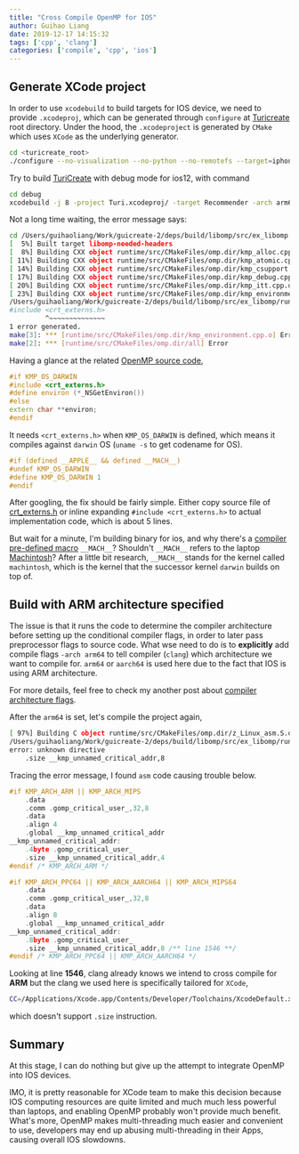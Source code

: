 ```yaml
---
title: "Cross Compile OpenMP for IOS"
author: Guihao Liang
date: 2019-12-17 14:15:32
tags: ['cpp', 'clang']
categories: ['compile', 'cpp', 'ios']
---
```


## Generate XCode project

In order to use `xcodebuild` to build targets for IOS device, we need to provide `.xcodeproj`, which can be generated through `configure` at [Turicreate][0] root directory. Under the hood, the `.xcodeproject` is generated by `CMake` which uses `XCode` as the underlying generator.

```bash
cd <turicreate_root>
./configure --no-visualization --no-python --no-remotefs --target=iphoneos --arch=arm64 --with-capi --builder=xcode
```

Try to build [TuriCreate](0) with debug mode for ios12, with command

```bash
cd debug
xcodebuild -j 8 -project Turi.xcodeproj/ -target Recommender -arch arm64 only_active_arch=no -quiet
```

Not a long time waiting, the error message says:

```bash
cd /Users/guihaoliang/Work/guicreate-2/deps/build/libomp/src/ex_libomp && make
[  5%] Built target libomp-needed-headers
[  8%] Building CXX object runtime/src/CMakeFiles/omp.dir/kmp_alloc.cpp.o
[ 11%] Building CXX object runtime/src/CMakeFiles/omp.dir/kmp_atomic.cpp.o
[ 14%] Building CXX object runtime/src/CMakeFiles/omp.dir/kmp_csupport.cpp.o
[ 17%] Building CXX object runtime/src/CMakeFiles/omp.dir/kmp_debug.cpp.o
[ 20%] Building CXX object runtime/src/CMakeFiles/omp.dir/kmp_itt.cpp.o
[ 23%] Building CXX object runtime/src/CMakeFiles/omp.dir/kmp_environment.cpp.o
/Users/guihaoliang/Work/guicreate-2/deps/build/libomp/src/ex_libomp/runtime/src/kmp_environment.cpp:62:10: fatal error: 'crt_externs.h' file not found
#include <crt_externs.h>
         ^~~~~~~~~~~~~~~
1 error generated.
make[3]: *** [runtime/src/CMakeFiles/omp.dir/kmp_environment.cpp.o] Error 1
make[2]: *** [runtime/src/CMakeFiles/omp.dir/all] Error
```

Having a glance at  the related [OpenMP source code](https://github.com/llvm-mirror/openmp/blob/56d941a8cede7c0d6aa4dc19e8f0b95de6f97e1b/runtime/src/kmp_platform.h#L34),

```cpp
#if KMP_OS_DARWIN
#include <crt_externs.h>
#define environ (*_NSGetEnviron())
#else
extern char **environ;
#endif
```

It needs `<crt_externs.h>` when `KMP_OS_DARWIN` is defined, which means it compiles against `darwin` OS (`uname -s` to get codename for OS).

```cpp
#if (defined __APPLE__ && defined __MACH__)
#undef KMP_OS_DARWIN
#define KMP_OS_DARWIN 1
#endif
```

After googling, the fix should be fairly simple. Either copy source file of [crt_externs.h][cert-h] or inline expanding `#include <crt_externs.h>` to actual implementation code, which is about 5 lines.

But wait for a minute, I'm building binary for ios, and why there's a [compiler pre-defined macro](https://sourceforge.net/p/predef/wiki/OperatingSystems/) `__MACH__`? Shouldn't `__MACH__` refers to the laptop [Machintosh](https://en.wikipedia.org/wiki/Macintosh)? After a little bit research, `__MACH__` stands for the kernel called `machintosh`, which is the kernel that the successor kernel `darwin` builds on top of.

## Build with ARM architecture specified

The issue is that it runs the code to determine the compiler architecture before setting up the conditional compiler flags, in order to later pass preprocessor flags to source code. What wse need to do is to __explicitly__ add compile flags `-arch arm64` to tell compiler (`clang`) which architecture we want to compile for. `arm64` or `aarch64` is used here due to the fact that IOS is using ARM architecture.

For more details, feel free to check my another post about [compiler architecture flags](19-12-17-clang-compiler-arch-flag.md).

After the `arm64` is set, let's compile the project again,

```bash
[ 97%] Building C object runtime/src/CMakeFiles/omp.dir/z_Linux_asm.S.o
/Users/guihaoliang/Work/guicreate-2/deps/build/libomp/src/ex_libomp/runtime/src/z_Linux_asm.S:1546:5: error: unknown directive
error: unknown directive
    .size __kmp_unnamed_critical_addr,8
```

Tracing the error message, I found `asm` code causing trouble below.

```c
#if KMP_ARCH_ARM || KMP_ARCH_MIPS
    .data
    .comm .gomp_critical_user_,32,8
    .data
    .align 4
    .global __kmp_unnamed_critical_addr
__kmp_unnamed_critical_addr:
    .4byte .gomp_critical_user_
    .size __kmp_unnamed_critical_addr,4
#endif /* KMP_ARCH_ARM */

#if KMP_ARCH_PPC64 || KMP_ARCH_AARCH64 || KMP_ARCH_MIPS64
    .data
    .comm .gomp_critical_user_,32,8
    .data
    .align 8
    .global __kmp_unnamed_critical_addr
__kmp_unnamed_critical_addr:
    .8byte .gomp_critical_user_
    .size __kmp_unnamed_critical_addr,8 /** line 1546 **/
#endif /* KMP_ARCH_PPC64 || KMP_ARCH_AARCH64 */
```

Looking at line __1546__, clang already knows we intend to cross compile for __ARM__ but the clang we used here is specifically tailored for `XCode`,

```bash
CC=/Applications/Xcode.app/Contents/Developer/Toolchains/XcodeDefault.xctoolchain/usr/bin/clang
```

which doesn't support `.size` instruction.

## Summary

At this stage, I can do nothing but give up the attempt to integrate OpenMP into IOS devices.

IMO, it is pretty reasonable for XCode team to make this decision because IOS computing resources are quite limited and much much less powerful than laptops, and enabling OpenMP probably won't provide much benefit. What's more, OpenMP makes multi-threading much easier and convenient to use, developers may end up abusing multi-threading in their Apps, causing overall IOS slowdowns.

[0]: https://github.com/apple/turicreate
[cert-h]: https://opensource.apple.com/source/Libc/Libc-319/include/crt_externs.h.auto.html
